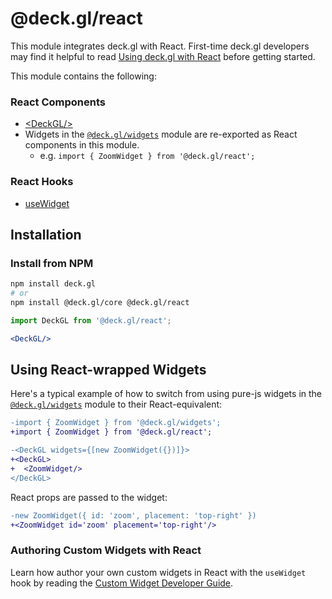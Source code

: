 # @deck.gl/react

This module integrates deck.gl with React. First-time deck.gl developers may find it helpful to read [Using deck.gl with React](../../get-started/using-with-react.md) before getting started.

This module contains the following:

### React Components

- [\<DeckGL/>](./deckgl.md)
- Widgets in the [`@deck.gl/widgets`](../widgets/overview.md) module are re-exported as React components in this module.
  - e.g. `import { ZoomWidget } from '@deck.gl/react';`

### React Hooks

- [useWidget](./use-widget.md)

## Installation

### Install from NPM

```bash
npm install deck.gl
# or
npm install @deck.gl/core @deck.gl/react
```

```jsx
import DeckGL from '@deck.gl/react';

<DeckGL/>
```

## Using React-wrapped Widgets

Here's a typical example of how to switch from using pure-js widgets in the [`@deck.gl/widgets`](../widgets/overview.md) module to their React-equivalent:

```diff
-import { ZoomWidget } from '@deck.gl/widgets';
+import { ZoomWidget } from '@deck.gl/react';

-<DeckGL widgets={[new ZoomWidget({})]}>
+<DeckGL>
+  <ZoomWidget/>
</DeckGL>
```

React props are passed to the widget:

```diff
-new ZoomWidget({ id: 'zoom', placement: 'top-right' })
+<ZoomWidget id='zoom' placement='top-right'/>
```

### Authoring Custom Widgets with React

Learn how author your own custom widgets in React with the `useWidget` hook by reading the [Custom Widget Developer Guide](../../developer-guide/custom-widgets/).
